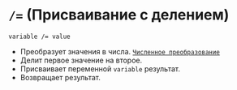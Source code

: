 # `/=` (Присваивание с делением)

`variable /= value`

- Преобразует значения в числа. [`Численное преобразование`](<../Теория Общее/Преобразование (численное).md>)
- Делит первое значение на второе.
- Присваивает переменной `variable` результат.
- Возвращает результат.

